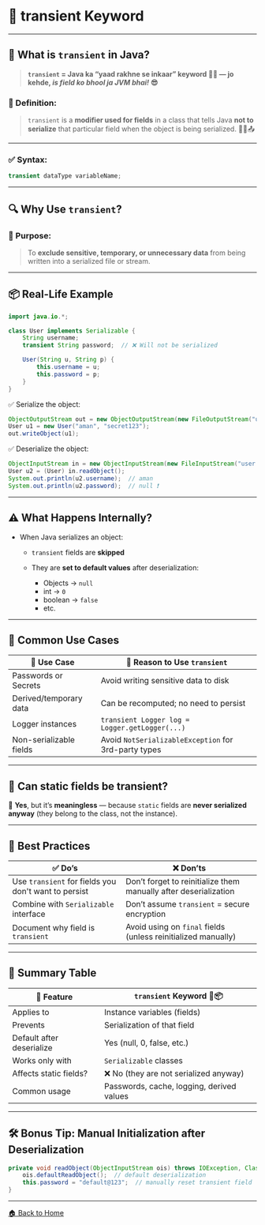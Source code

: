 # 🍹 transient Keyword

---

## 🧠 What is `transient` in Java?


> **`transient` = Java ka “yaad rakhne se inkaar” keyword 🧠❌ — jo kehde, *is field ko bhool ja JVM bhai!* 😎**



### 📌 Definition:

> `transient` is a **modifier used for fields** in a class that tells Java **not to serialize** that particular field when the object is being serialized. 💼❌📤

---

### ✅ Syntax:

```java
transient dataType variableName;
```

---

## 🔍 Why Use `transient`?

### 🎯 Purpose:

> To **exclude sensitive, temporary, or unnecessary data** from being written into a serialized file or stream.

---

## 📦 Real-Life Example

```java
import java.io.*;

class User implements Serializable {
    String username;
    transient String password;  // ❌ Will not be serialized

    User(String u, String p) {
        this.username = u;
        this.password = p;
    }
}
```

✅ Serialize the object:

```java
ObjectOutputStream out = new ObjectOutputStream(new FileOutputStream("user.ser"));
User u1 = new User("aman", "secret123");
out.writeObject(u1);
```

✅ Deserialize the object:

```java
ObjectInputStream in = new ObjectInputStream(new FileInputStream("user.ser"));
User u2 = (User) in.readObject();
System.out.println(u2.username);  // aman
System.out.println(u2.password);  // null ❗
```

---

## ⚠️ What Happens Internally?

* When Java serializes an object:

    * `transient` fields are **skipped**
    * They are **set to default values** after deserialization:

        * Objects → `null`
        * int → `0`
        * boolean → `false`
        * etc.

---

## 🔐 Common Use Cases

| 🧠 Use Case             | 💬 Reason to Use `transient`                         |
| ----------------------- | ---------------------------------------------------- |
| Passwords or Secrets    | Avoid writing sensitive data to disk                 |
| Derived/temporary data  | Can be recomputed; no need to persist                |
| Logger instances        | `transient Logger log = Logger.getLogger(...)`       |
| Non-serializable fields | Avoid `NotSerializableException` for 3rd-party types |

---

## 🧪 Can static fields be transient?

🔸 **Yes**, but it’s **meaningless** — because `static` fields are **never serialized anyway** (they belong to the class, not the instance).

---

## 🧼 Best Practices

| ✅ Do’s                                               | ❌ Don’ts                                                         |
| ---------------------------------------------------- | ---------------------------------------------------------------- |
| Use `transient` for fields you don't want to persist | Don’t forget to reinitialize them manually after deserialization |
| Combine with `Serializable` interface                | Don’t assume `transient` = secure encryption                     |
| Document why field is `transient`                    | Avoid using on `final` fields (unless reinitialized manually)    |

---

## 🏁 Summary Table

| 📌 Feature                | `transient` Keyword 🚫📦                  |
| ------------------------- | ----------------------------------------- |
| Applies to                | Instance variables (fields)               |
| Prevents                  | Serialization of that field               |
| Default after deserialize | Yes (null, 0, false, etc.)                |
| Works only with           | `Serializable` classes                    |
| Affects static fields?    | ❌ No (they are not serialized anyway)     |
| Common usage              | Passwords, cache, logging, derived values |

---

## 🛠️ Bonus Tip: Manual Initialization after Deserialization

```java
private void readObject(ObjectInputStream ois) throws IOException, ClassNotFoundException {
    ois.defaultReadObject();  // default deserialization
    this.password = "default@123";  // manually reset transient field
}
```
---
[🏠 Back to Home](../..)